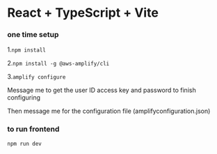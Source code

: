 # React + TypeScript + Vite

### one time setup 

1.`npm install`

2.`npm install -g @aws-amplify/cli`

3.`amplify configure`

Message me to get the user ID access key and password to finish configuring

Then message me for the configuration file (amplifyconfiguration.json)

### to run frontend
`npm run dev`
